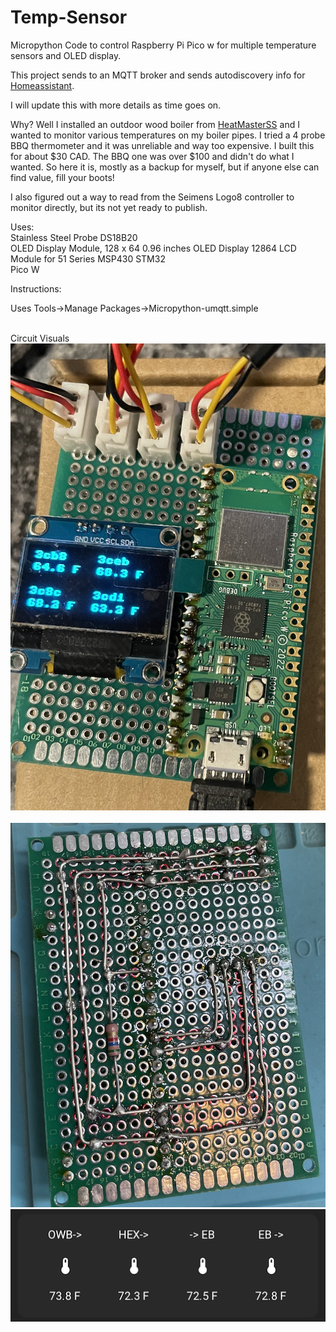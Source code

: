 # Temp-Sensor
Micropython Code to control Raspberry Pi Pico w for multiple temperature sensors and OLED display.

This project sends to an MQTT broker and sends autodiscovery info for <a href="https://www.home-assistant.io/" target="_new">Homeassistant</a>.

I will update this with more details as time goes on.

Why?  Well I installed an outdoor wood boiler from <a href="https://heatmasterss.com/" target="_new">HeatMasterSS</a> and I wanted to monitor various temperatures on my boiler pipes.
I tried a 4 probe BBQ thermometer and it was unreliable and way too expensive.  I built this for about $30 CAD.  The BBQ one was over $100 and didn't do what I wanted.
So here it is, mostly as a backup for myself, but if anyone else can find value, fill your boots!

I also figured out a way to read from the Seimens Logo8 controller to monitor directly, but its not yet ready to publish.

Uses: <BR>
Stainless Steel Probe DS18B20<BR>
OLED Display Module, 128 x 64 0.96 inches OLED Display 12864 LCD Module for 51 Series MSP430 STM32<BR>
Pico W

Instructions:

Uses Tools->Manage Packages->Micropython-umqtt.simple

<BR>
Circuit Visuals<BR>
<img src="/images/front.png"><BR><BR>
<img src="/images/back.png"><BR>
<img src="/images/HA.png"><BR>
